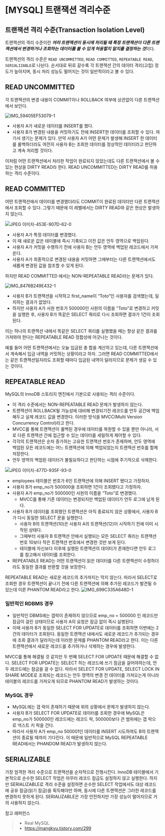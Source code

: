 # [MYSQL] 트랜잭션 격리수준

## 트랜잭션 격리 수준(Transaction Isolation Level)
트랜잭션의 격리 수준이란 ***여러 트랜잭션이 동시에 처리될 때 특정 트랜잭션이 다른 트랜잭션에서 변경하거나 조회하는 데이터를 볼 수 있게 허용할지 말지를 결정하는 것***이다.

트랜잭션의 격리 수준은 `READ UNCOMMITTED`, `READ COMMITTED`, `REPEATABLE READ`, `SERIALIZABLE`로 나뉜다.
순서대로 뒤로 갈수록 각 트랜잭션 간의 데이터 격리(고립) 정도가 높아지며, 동시 처리 성능도 떨어지는 것이 일반적이라고 볼 수 있다.

## READ UNCOMMITTED
각 트랜잭션의 변경 내용이 COMMIT이나 ROLLBACK 여부에 상관없이 다른 트랜잭션에서 보인다.

![IMG_59405EF53079-1](https://github.com/user-attachments/assets/f9f62e97-256b-447b-90b5-817dafa9e350)

- 사용자 A가 새로운 데이터를 INSERT를 했다.
- 사용자 B가 변경된 내용을 커밋하기도 전에 INSERT한 데이터를 조회할 수 있다.
여기서 생기는 문제가 있다.
만약 사용자 A가 어떤 문제가 발생해 INSERT 한 데이터를 롤백하더라도 여전히 사용자 B는 조회한 데이터를 정상적인 데이터라고 판단하고 계속 처리할 것이다.

이처럼 어떤 트랜잭션에서 처리한 작업이 완료되지 않았는데도 다른 트랜잭션에서 볼 수 있는 현상을 DIRTY READ라 한다. READ UNCOMMITTED는 DIRTY READ를 허용하는 격리 수준이다.

## READ COMMITTED
어떤 트랜잭션에서 데이터를 변경했더라도 COMMIT이 완료된 데이터만 다른 트랜잭션에서 조회할 수 있다. 그렇기 때문에 이 레벨에서는 DIRTY READ와 같은 현상은 발생하지 않는다.

![JPEG 이미지-453E-907D-62-0](https://github.com/user-attachments/assets/679f0337-6b94-4966-86f8-fde0fa1025a9)

- 사용자 A가 특정 데이터를 변경했다.
- 이 때 새로운 값은 테이블에 즉시 기록되고 이전 값은 언두 영역으로 백업된다.
- 사용자 A가 커밋을 수행하기 전에 사용자 B는 언두 영역에 백업된 레코드에서 가져온다.
- 사용자 A가 최종적으로 변경된 내용을 커밋하면 그때부터는 다른 트랜잭션에서도 새롭게 변경된 값을 참조할 수 있게 된다.

하지만 READ COMMITTED 에서는 NON-REPEATABLE READ라는 문제가 있다.

![IMG_8476B249E432-1](https://github.com/user-attachments/assets/843f2465-d129-4b41-a19a-d6cf41e37d1b)

- 사용자 B가 트랜잭션을 시작하고 first_name이 “Toto”인 사용자를 검색했는데, 일치하는 결과가 없었다.
- 하지만 사용자 A가  사원 번호가 500000인 사원의 이름을 "Toto”로 변경하고 커밋을 실행한 후, 사용자 B가 똑같은 SELECT 쿼리로 다시 조회하면 결과가 1건이 조회된다.

이는 하나의 트랜잭션 내에서 똑같은 SELECT 쿼리를 실행했을 때는 항상 같은 결과를 가져와야 한다는 REPEATABLE READ 정합성에 어긋나는 것이다.

예를 들어 어떤 트랜잭션에서는 오늘 입금된 총 합을 계산하고 있는데, 다른 트랜잭션에서 계속해서 입금 내역을 커밋하는 상황이라고 하자. 그러면 READ COMMITTED에서는 같은 트랜잭션일지라도 조회할 때마다 입금된 내역이 달라지므로 문제가 생길 수 있는 것이다.

## REPEATABLE READ
MySQL의 InnoDB 스토리지 엔진에서 기본으로 사용되는 격리 수준이다. 
- 이 격리 수준에서는 NON-REPEATABLE READ 문제가 발생하지 않는다. 
- 트랜잭션이 ROLLBACK될 가능성에 대비해 변경되기전 레코드를 언두 공간에 백업해두고 실제 레코드 값을 변경한다. 이러한 방식을 MVCC(Multi Version Concurrency Control)라고 한다.
- MVCC를 통해 트랜잭션이 롤백된 경우에 데이터를 복원할 수 있을 뿐만 아니라, 서로 다른 트랜잭션 간에 접근할 수 있는 데이터를 세밀하게 제어할 수 있다.
- 각각의 트랜잭션은 순차 증가하는 고유한 트랜잭션 번호가 존재하며, 언두 영역에 백업된 모든 레코드에는 어느 트랜잭션에 의해 백업되었는지 트랜잭션 번호를 함께 저장한다.
- 언두 영역의 백업된 데이터가 불필요하다고 판단하는 시점에 주기적으로 삭제한다.

![JPEG 이미지-477D-935F-93-0](https://github.com/user-attachments/assets/5b175866-d04c-4c81-810b-23bbaec2945a)

- employees 테이블은 번호가 6인 트랜잭션에 의해 INSERT 됐다고 가정하자.
- 사용자 B가 emp_no가 500000을 조회하면 1건이 조회됐다고 가정하자.
- 사용자 A가 emp_no가 500000인 사원의 이름을 “Toto”로 변경했다.
  - MVCC를 통해 기존 데이터는 변경되지만 백업된 데이터가 언두 로그에 남게 된다.
- 사용자 B가 데이터를 조회했던 트랜잭션은 아직 종료되지 않은 상황에서, 사용자 B가 다시 동일한 SELECT 문을 실행한다.
  - 사용자 B의 트랜잭션(10)은 사용자 A의 트랜잭션(12)이 시작하기 전에 이미 시작된 상태다.
  - 그때부터 사용자 B 트랜잭션 안에서 실행되는 모든 SELECT 쿼리는 트랜잭션 번호 10보다 작은 트랜잭션 번호에서 변경한 것만 보게 된다.
  - 테이블에 자신보다 이후에 실행된 트랜잭션의 데이터가 존재한다면 언두 로그를 참고해서 데이터를 조회한다.
- REPEATABLE READ는 어떤 트랜잭션이 읽은 데이터를 다른 트랜잭션이 수정하더라도 동일한 결과를 반환할 것을 보장한다.

REPEATABLE READ는 새로운 레코드의 추가까지는 막지 않는다. 따라서 SELECT로 조회한 경우 트랜잭션이 끝나기 전에 다른 트랜잭션에 의해 추가된 레코드가 발견될 수 있는데 이른 PHANTOM READ라고 한다. 
![IMG_699C335A648D-1](https://github.com/user-attachments/assets/862c7bb3-a3b4-4961-9ae9-849fe2531586)

### 일반적인 RDBMS 경우
- 일반적인 DBMS에는 갭락이 존재하지 않으므로 emp_no = 500000 인 레코드만 잠금이 걸린 상태이므로 사용자 A의 요청은 잠금 없이 즉시 실행된다.
- 이때 사용자 B가 동일한 SELECT FOR UPDATE로 데이터를 조회하면 이번에는 2건의 데이터가 조회된다. 
동일한 트랜잭션 내에서도 새로운 레코드가 추가되는 경우에 조회 결과가 달라지는데 이러한 문제를 PHANTOM READ라고 한다. 이는 다른 트랜잭션에서 새로운 레코드를 추가하거나 삭제하는 경우에 발생한다.

MVCC를 통해 해결될 것 같지만 두 번째 SELECT FOR UPDATE 때문에 해결할 수 없다. SELECT FOR UPDATE는 SELECT 하는 레코드에 쓰기 잠금을 걸어야하는데, 언두 레코드에는 잠금을 걸 수 없다. 따라서 SELECT FOR UPDATE, SELECT LOCK IN SHARE MODE로 조회되는 레코드는 언두 영역의 변경 전 데이터를 가져오는게 아니라 테이블의 레코드를 가져오게 되므로 PHANTOM READ가 발생하는 것이다.

### MySQL 경우
- MySQL에는 갭 락이 존재하기 때문에 위의 상황에서 문제가 발생하지 않는다.
- 사용자 B가 SELECT FOR UPDATE로 데이터를 조회한 경우에 MySQL은 emp_no가 500000인 레코드에는 레코드 락, 500000보다 큰 범위에는 갭 락으로 넥스트 키 락을 건다. 
- 따라서 사용자 A가 emp_no 500001인 데이터를 INSERT 시도하여도 B의 트랜잭션이 종료될 때까지 기다린다.
이 때문에 일반적으로 MySQL REPEATABLE READ에서는 PHANDOM READ가 발생하지 않는다.

## SERIALIZABLE
가장 엄격한 격리 수준으로 트랜잭션을 순차적으로 진행시킨다. InnoDB 테이블에서 기본적으로 순수한 SELECT 작업은 아무러 레코드 잠금도 설정하지 않고 실행한다. 하지만 SERIALIZABLE로 격리 수준을 설정하면 순수한 SELECT 작업에서도 대상 레코드에 공유 잠금(읽기 잠금)을 획득해야만 하며, 동시에 다른 트랜잭션은 그러한 레코드를 변경하지 못하게 된다.
SERIALIZABLE은 가장 안전하지만 가장 성능이 떨어지므로 거의 사용하지 않는다.

참고 래퍼런스
> - Real MySQL
> - https://mangkyu.tistory.com/299

